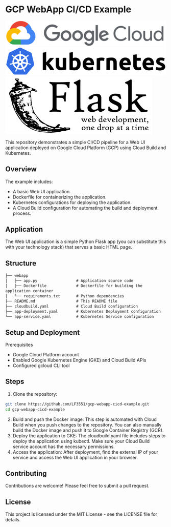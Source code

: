 # GCP WebApp CI/CD Example
![GCP](/images/google_cloud.png)
![Kubernetes](/images/kubernetes.png)
![Flask](/images/flask.png)

This repository demonstrates a simple CI/CD pipeline for a Web UI application deployed on Google Cloud Platform (GCP) using Cloud Build and Kubernetes.

## Overview

The example includes:
- A basic Web UI application.
- Dockerfile for containerizing the application.
- Kubernetes configurations for deploying the application.
- A Cloud Build configuration for automating the build and deployment process.

## Application

The Web UI application is a simple Python Flask app (you can substitute this with your technology stack) that serves a basic HTML page.

## Structure

```plaintext
├── webapp
│   ├── app.py                 # Application source code
│   ├── Dockerfile             # Dockerfile for building the application container
│   └── requirements.txt       # Python dependencies
├── README.md                  # This README file
├── cloudbuild.yaml            # Cloud Build configuration
├── app-deployment.yaml        # Kubernetes Deployment configuration
└── app-service.yaml           # Kubernetes Service configuration
```
## Setup and Deployment

Prerequisites
- Google Cloud Platform account
- Enabled Google Kubernetes Engine (GKE) and Cloud Build APIs
- Configured gcloud CLI tool

## Steps

1. Clone the repository:
```sh
git clone https://github.com/LF3551/gcp-webapp-cicd-example.git
cd gcp-webapp-cicd-example
```
2. Build and push the Docker image:
This step is automated with Cloud Build when you push changes to the repository. You can also manually build the Docker image and push it to Google Container Registry (GCR).
3. Deploy the application to GKE:
The cloudbuild.yaml file includes steps to deploy the application using kubectl. Make sure your Cloud Build service account has the necessary permissions.
4. Access the application:
After deployment, find the external IP of your service and access the Web UI application in your browser.

## Contributing

Contributions are welcome! Please feel free to submit a pull request.

## License

This project is licensed under the MIT License - see the LICENSE file for details.
